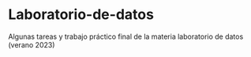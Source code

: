 # Laboratorio-de-datos
Algunas tareas y trabajo práctico final de la materia laboratorio de datos (verano 2023)
